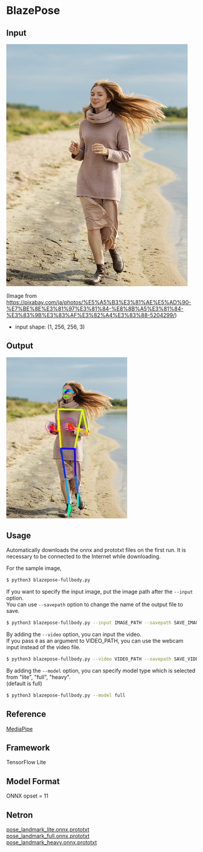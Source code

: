 # BlazePose

## Input

![Input](girl-5204299_640.jpg)

(Image from https://pixabay.com/ja/photos/%E5%A5%B3%E3%81%AE%E5%AD%90-%E7%BE%8E%E3%81%97%E3%81%84-%E8%8B%A5%E3%81%84-%E3%83%9B%E3%83%AF%E3%82%A4%E3%83%88-5204299/)

- input shape: (1, 256, 256, 3)

## Output

<img src="output.png" width="320px">

## Usage

Automatically downloads the onnx and prototxt files on the first run.
It is necessary to be connected to the Internet while downloading.

For the sample image,
``` bash
$ python3 blazepose-fullbody.py 
```

If you want to specify the input image, put the image path after the `--input` option.  
You can use `--savepath` option to change the name of the output file to save.
```bash
$ python3 blazepose-fullbody.py --input IMAGE_PATH --savepath SAVE_IMAGE_PATH
```

By adding the `--video` option, you can input the video.   
If you pass `0` as an argument to VIDEO_PATH, you can use the webcam input instead of the video file.
```bash
$ python3 blazepose-fullbody.py --video VIDEO_PATH --savepath SAVE_VIDEO_PATH
```

By adding the `--model` option, you can specify model type which is selected from "lite", "full", "heavy".  
(default is full)
```bash
$ python3 blazepose-fullbody.py --model full
```

## Reference

[MediaPipe](https://google.github.io/mediapipe/solutions/models.html#pose)

## Framework

TensorFlow Lite

## Model Format

ONNX opset = 11

## Netron

[pose_landmark_lite.onnx.prototxt](https://netron.app/?url=https://storage.googleapis.com/ailia-models/blazepose-fullbody/pose_landmark_lite.onnx.prototxt)  
[pose_landmark_full.onnx.prototxt](https://netron.app/?url=https://storage.googleapis.com/ailia-models/blazepose-fullbody/pose_landmark_full.onnx.prototxt)  
[pose_landmark_heavy.onnx.prototxt](https://netron.app/?url=https://storage.googleapis.com/ailia-models/blazepose-fullbody/pose_landmark_heavy.onnx.prototxt)

